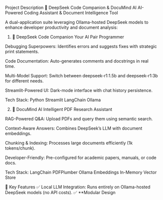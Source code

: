 Project Description
🤖 DeepSeek Code Companion & DocuMind AI
AI-Powered Coding Assistant & Document Intelligence Tool

A dual-application suite leveraging Ollama-hosted DeepSeek models to enhance developer productivity and document analysis:

1. 🧠 DeepSeek Code Companion
Your AI Pair Programmer

Debugging Superpowers: Identifies errors and suggests fixes with strategic print statements.

Code Documentation: Auto-generates comments and docstrings in real time.

Multi-Model Support: Switch between deepseek-r1:1.5b and deepseek-r1:3b for different needs.

Streamlit-Powered UI: Dark-mode interface with chat history persistence.

Tech Stack:
Python Streamlit LangChain Ollama

2. 📘 DocuMind AI
Intelligent PDF Research Assistant

RAG-Powered Q&A: Upload PDFs and query them using semantic search.

Context-Aware Answers: Combines DeepSeek’s LLM with document embeddings.

Chunking & Indexing: Processes large documents efficiently (1k tokens/chunk).

Developer-Friendly: Pre-configured for academic papers, manuals, or code docs.

Tech Stack:
LangChain PDFPlumber Ollama Embeddings In-Memory Vector Store

🎯 Key Features
✅ Local LLM Integration: Runs entirely on Ollama-hosted DeepSeek models (no API costs).
✅ **Modular Design
